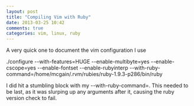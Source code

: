 ```yaml
---
layout: post
title: "Compiling Vim with Ruby"
date: 2013-03-25 10:42
comments: true
categories: vim, linux, ruby
---
```


A very quick one to document the vim configuration I use

./configure --with-features=HUGE --enable-multibyte=yes --enable-cscope=yes --enable-fontset --enable-rubyinterp --with-ruby-command=/home/mcgain/.rvm/rubies/ruby-1.9.3-p286/bin/ruby

I did hit a stumbling block with my --with-ruby-command=. This needed to be last, as it was slurping up any arguments after it, causing the ruby version check to fail.
